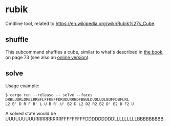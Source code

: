 # rubik

Cmdline tool, related to <https://en.wikipedia.org/wiki/Rubik%27s_Cube>.

## shuffle

This subcommand shuffles a cube, similar to what's described in [the
book](https://bookline.hu/product/home.action?_v=Rubik_Erno_A_buvos_kocka&type=20&id=147099), on
page 73 (see also an [online
version](https://www.worldcubeassociation.org/regulations/history/files/scrambles/scramble_cube.htm?size=3&num=1&len=24&col=yobwrg&subbutton=Scramble%21)).

## solve

Usage example:

```
$ cargo run --release -- solve --faces DRBLUURLDRBLRRBFLFFUBFFDRUDURRBDFBBULDUDLUDLBUFFDBFLRL
L2 B' D R F B' L U B R' U' B2 D L2 D2 R2 B2 D' B2 D F2 U
```

A solved state would be UUUUUUUUURRRRRRRRRFFFFFFFFFDDDDDDDDDLLLLLLLLLBBBBBBBBB.
